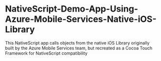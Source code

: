 # NativeScript-Demo-App-Using-Azure-Mobile-Services-Native-iOS-Library
This NativeScript app calls objects from the native iOS Library originally built by the Azure Mobile Services team, but recreated as a Cocoa Touch Framework for NativeScript compatibility
